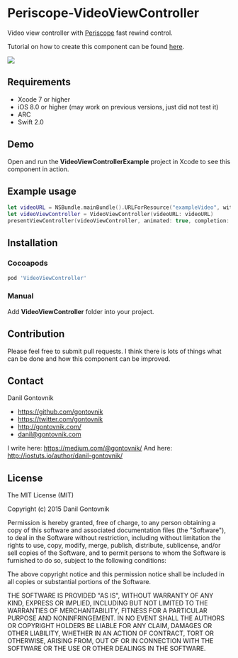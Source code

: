 # Periscope-VideoViewController
Video view controller with [Periscope](https://itunes.apple.com/us/app/periscope/id972909677?mt=8) fast rewind control.

Tutorial on how to create this component can be found [here](https://medium.com/@gontovnik/building-periscope-fast-rewind-control-for-ios-5cb6801db0fd#.go2t3gdec). 

![](https://raw.githubusercontent.com/gontovnik/Periscope-VideoViewController/master/VideoViewController.gif)

## Requirements
* Xcode 7 or higher
* iOS 8.0 or higher (may work on previous versions, just did not test it)
* ARC
* Swift 2.0

## Demo

Open and run the **VideoViewControllerExample** project in Xcode to see this component in action.

## Example usage

``` swift
let videoURL = NSBundle.mainBundle().URLForResource("exampleVideo", withExtension: "mp4")!
let videoViewController = VideoViewController(videoURL: videoURL)
presentViewController(videoViewController, animated: true, completion: nil)
```

## Installation

### Cocoapods

``` ruby
pod 'VideoViewController'
```

### Manual

Add **VideoViewController** folder into your project.

## Contribution

Please feel free to submit pull requests. I think there is lots of things what can be done and how this component can be improved.

## Contact

Danil Gontovnik

- https://github.com/gontovnik
- https://twitter.com/gontovnik
- http://gontovnik.com/
- danil@gontovnik.com

I write here: https://medium.com/@gontovnik/
And here: http://iostuts.io/author/danil-gontovnik/

## License

The MIT License (MIT)

Copyright (c) 2015 Danil Gontovnik

Permission is hereby granted, free of charge, to any person obtaining a copy
of this software and associated documentation files (the "Software"), to deal
in the Software without restriction, including without limitation the rights
to use, copy, modify, merge, publish, distribute, sublicense, and/or sell
copies of the Software, and to permit persons to whom the Software is
furnished to do so, subject to the following conditions:

The above copyright notice and this permission notice shall be included in all
copies or substantial portions of the Software.

THE SOFTWARE IS PROVIDED "AS IS", WITHOUT WARRANTY OF ANY KIND, EXPRESS OR
IMPLIED, INCLUDING BUT NOT LIMITED TO THE WARRANTIES OF MERCHANTABILITY,
FITNESS FOR A PARTICULAR PURPOSE AND NONINFRINGEMENT. IN NO EVENT SHALL THE
AUTHORS OR COPYRIGHT HOLDERS BE LIABLE FOR ANY CLAIM, DAMAGES OR OTHER
LIABILITY, WHETHER IN AN ACTION OF CONTRACT, TORT OR OTHERWISE, ARISING FROM,
OUT OF OR IN CONNECTION WITH THE SOFTWARE OR THE USE OR OTHER DEALINGS IN THE
SOFTWARE.
